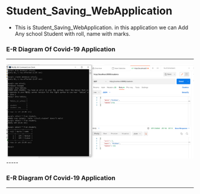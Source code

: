 # Student_Saving_WebApplication

- This is Student_Saving_WebApplication. in this application we can Add Any school Student with roll, name with marks.

### E-R Diagram Of Covid-19 Application
---

<img src="https://github.com/nitish906/Student_Saving_WebApplication/blob/main/Screenshot_10.png?raw=true" style=" width: 50% hight: 20%; align: center; display: inline-block;" data-target="animated-image.originalImage">
-----

### E-R Diagram Of Covid-19 Application
---
<div id="2F35A141C80C27E83741FB57B6789FAC1BF_2351"><div id="2F35A141C80C27E83741FB57B6789FAC1BF_2351_robot"><a href=""></a></div></div>
